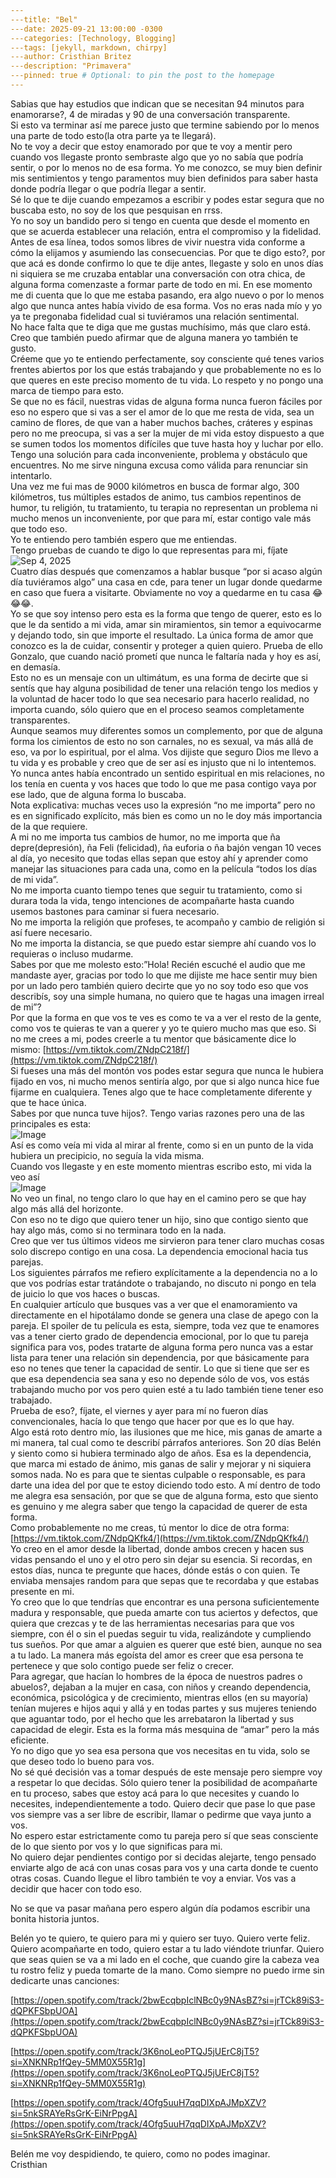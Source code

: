 ```yaml
---
---title: "Bel"
---date: 2025-09-21 13:00:00 -0300
---categories: [Technology, Blogging]
---tags: [jekyll, markdown, chirpy]
---author: Cristhian Britez
---description: "Primavera"
---pinned: true # Optional: to pin the post to the homepage
---
```


Sabias que hay estudios que indican que se necesitan 94 minutos para enamorarse?, 4 de miradas y 90 de una conversación transparente.  
Si esto va terminar así me parece justo que termine sabiendo por lo menos una parte de todo esto(la otra parte ya te llegará).  
No te voy a decir que estoy enamorado por que te voy a mentir pero cuando vos llegaste pronto sembraste algo que yo no sabía que podría sentir, o por lo menos no de esa forma. Yo me conozco, se muy bien definir mis sentimientos y tengo paramentos muy bien definidos para saber hasta donde podría llegar o que podría llegar a sentir.   
Sé lo que te dije cuando empezamos a escribir y podes estar segura que no buscaba esto, no soy de los que pesquisan en rrss.  
Yo no soy un bandido pero si tengo en cuenta que desde el momento en que se acuerda establecer una relación, entra el compromiso y la fidelidad. Antes de esa línea, todos somos libres de vivir nuestra vida conforme a cómo la elijamos y asumiendo las consecuencias. Por que te digo esto?, por que acá es donde confirmo lo que te dije antes, llegaste y solo en unos días ni siquiera se me cruzaba entablar una conversación con otra chica, de alguna forma comenzaste a formar parte de todo en mi. En ese momento me di cuenta que lo que me estaba pasando, era algo nuevo o por lo menos algo que nunca antes había vivido de esa forma. Vos no eras nada mío y yo ya te pregonaba fidelidad cual si tuviéramos una relación sentimental.   
No hace falta que te diga que me gustas muchísimo, más que claro está. Creo que también puedo afirmar que de alguna manera yo también te gusto.  
Créeme que yo te entiendo perfectamente, soy consciente qué tenes varios frentes abiertos por los que estás trabajando y que probablemente no es lo que queres en este preciso momento de tu vida. Lo respeto y no pongo una marca de tiempo para esto.   
Se que no es fácil, nuestras vidas de alguna forma nunca fueron fáciles por eso no espero que si vas a ser el amor de lo que me resta de vida, sea un camino de flores, de que van a haber muchos baches, cráteres y espinas pero no me preocupa, si vas a ser la mujer de mi vida estoy dispuesto a que se sumen todos los momentos difíciles que tuve hasta hoy y luchar por ello.  
Tengo una solución para cada inconveniente, problema y obstáculo que encuentres. No me sirve ninguna excusa como válida para renunciar sin intentarlo.  
Una vez me fui mas de 9000 kilómetros en busca de formar algo, 300 kilómetros, tus múltiples estados de animo, tus cambios repentinos de humor, tu religión, tu tratamiento, tu terapia no representan un problema ni mucho menos un inconveniente, por que para mí, estar contigo vale más que todo eso.  
Yo te entiendo pero también espero que me entiendas.  
Tengo pruebas de cuando te digo lo que representas para mi, fíjate   
![Sep 4, 2025](/assets/img/bb006237-561c-47b1-b23e-e3eac3bbe2fb.jpg)  
Cuatro días después que comenzamos a hablar busque “por si acaso algún día tuviéramos algo” una casa en cde, para tener un lugar donde quedarme en caso que fuera a visitarte. Obviamente no voy a quedarme en tu casa 😂😂😂.  
Yo se que soy intenso pero esta es la forma que tengo de querer, esto es lo que le da sentido a mi vida, amar sin miramientos, sin temor a equivocarme y dejando todo, sin que importe el resultado. La única forma de amor que conozco es la de cuidar, consentir y proteger a quien quiero. Prueba de ello Gonzalo, que cuando nació prometí que nunca le faltaría nada y hoy es así, en demasía.  
Esto no es un mensaje con un ultimátum, es una forma de decirte que si sentís que hay alguna posibilidad de tener una relación tengo los medios y la voluntad de hacer todo lo que sea necesario para hacerlo realidad, no importa cuando, sólo quiero que en el proceso seamos completamente transparentes.  
Aunque seamos muy diferentes somos un complemento, por que de alguna forma los cimientos de esto no son carnales, no es sexual, va más allá de eso, va por lo espiritual, por el alma. Vos dijiste que seguro Dios me llevo a tu vida y es probable y creo que de ser así es injusto que ni lo intentemos. Yo nunca antes había encontrado un sentido espiritual en mis relaciones, no los tenía en cuenta y vos haces que todo lo que me pasa contigo vaya por ese lado, que de alguna forma lo buscaba.  
Nota explicativa: muchas veces uso la expresión “no me importa” pero no es en significado explícito, más bien es como un no le doy más importancia de la que requiere.  
A mi no me importa tus cambios de humor, no me importa que ña depre(depresión), ña Feli (felicidad), ña euforia o ña bajón vengan 10 veces al día, yo necesito que todas ellas sepan que estoy ahí y aprender como manejar las situaciones para cada una, como en la película “todos los días de mi vida”.   
No me importa cuanto tiempo tenes que seguir tu tratamiento, como si durara toda la vida, tengo intenciones de acompañarte hasta cuando usemos bastones para caminar si fuera necesario.  
No me importa la religión que profeses, te acompaño y cambio de religión si así fuere necesario.  
No me importa la distancia, se que puedo estar siempre ahí cuando vos lo requieras o incluso mudarme.  
Sabes por que me molesto esto:”Hola! Recién escuché el audio que me mandaste ayer, gracias por todo lo que me dijiste me hace sentir muy bien por un lado pero también quiero decirte que yo no soy todo eso que vos describís, soy una simple humana, no quiero que te hagas una imagen irreal de mi”?  
Por que la forma en que vos te ves es como te va a ver el resto de la gente, como vos te quieras te van a querer y yo te quiero mucho mas que eso. Si no me crees a mi, podes creerle a tu mentor que básicamente dice lo mismo:
[https://vm.tiktok.com/ZNdpC218f/](https://vm.tiktok.com/ZNdpC218f/)  
Si fueses una más del montón vos podes estar segura que nunca le hubiera fijado en vos, ni mucho menos sentiría algo, por que si algo nunca hice fue fijarme en cualquiera. Tenes algo que te hace completamente diferente y que te hace única.  
Sabes por que nunca tuve hijos?. Tengo varias razones pero una de las principales es esta:  
![Image](/assets/img/IMG_7469.jpg)  
Así es como veía mi vida  al mirar al frente, como si en un punto de la vida hubiera un precipicio, no seguía la vida misma.  
Cuando vos llegaste y en este momento mientras escribo esto, mi vida la veo así   
![Image](/assets/img/IMG_7470.jpg)  
No veo un final, no tengo claro lo que hay en el camino pero se que hay algo más allá del horizonte.  
Con eso no te digo que quiero tener un hijo, sino que contigo siento que hay algo más, como si no terminara todo en la nada.  
Creo que ver tus últimos videos me sirvieron para tener claro muchas cosas solo discrepo contigo en una cosa. La dependencia emocional hacia tus parejas.  
Los siguientes párrafos me refiero explícitamente a la dependencia no a lo que vos podrías estar tratándote o trabajando, no discuto ni pongo en tela de juicio lo que vos haces o buscas.  
En cualquier artículo que busques vas a ver que el enamoramiento va directamente en el hipotálamo donde se genera una clase de apego con la pareja. El spoiler de tu película es esta, siempre, toda vez que te enamores vas a tener cierto grado de dependencia emocional, por lo que tu pareja significa para vos, podes tratarte de alguna forma pero nunca vas a estar lista para tener una relación sin dependencia, por que básicamente para eso no tenes que tener la capacidad de sentir. Lo que si tiene que ser es que esa dependencia sea sana y eso no depende sólo de vos, vos estás trabajando mucho por vos pero quien esté a tu lado también tiene tener eso trabajado.  
Prueba de eso?, fíjate, el viernes y ayer para mí no fueron días convencionales, hacía lo que tengo que hacer por que es lo que hay.  
Algo está roto dentro mío, las ilusiones que me hice, mis ganas de amarte a mi manera, tal cual como te describí párrafos anteriores. Son 20 días Belén y siento como si hubiera terminado algo de años. Esa es la dependencia, que marca mi estado de ánimo, mis ganas de salir y mejorar y ni siquiera somos nada. No es para que te sientas culpable o responsable, es para darte una idea del por que te estoy diciendo todo esto. A mí dentro de todo me alegra esa sensación, por que se que de alguna forma, esto que siento es genuino y me alegra saber que tengo la capacidad de querer de esta forma.  
Como probablemente no me creas, tú mentor lo dice de otra forma:
[https://vm.tiktok.com/ZNdpQKfk4/](https://vm.tiktok.com/ZNdpQKfk4/)  
Yo creo en el amor desde la libertad, donde ambos crecen y hacen sus vidas pensando el uno y el otro pero sin dejar su esencia. Si recordas, en estos días, nunca te pregunte que haces, dónde estás o con quien. Te enviaba mensajes random para que sepas que te recordaba y que estabas presente en mi.  
Yo creo que lo que tendrías que encontrar es una persona suficientemente madura y responsable, que pueda amarte con tus aciertos y defectos, que quiera que crezcas y te de las herramientas necesarias para que vos siempre, con él o sin el puedas seguir tu vida, realizándote y cumpliendo tus sueños. Por que amar a alguien es querer que esté bien, aunque no sea a tu lado. La manera más egoísta del amor es creer que esa persona te pertenece y que solo contigo puede ser feliz o crecer.  
Para agregar, que hacían lo hombres de la época de nuestros padres o abuelos?, dejaban a la mujer en casa, con niños y creando dependencia, económica, psicológica y de crecimiento, mientras ellos (en su mayoría) tenían mujeres e hijos aqui y allá y en todas partes y sus mujeres teniendo que aguantar todo, por el hecho que les arrebataron la libertad y sus capacidad de elegir. Esta es la forma más mesquina de “amar” pero la más eficiente.  
Yo no digo que yo sea esa persona que vos necesitas en tu vida, solo se que deseo todo lo bueno para vos.  
No sé qué decisión vas a tomar después de este mensaje pero siempre voy a respetar lo que decidas. Sólo quiero tener la posibilidad de acompañarte en tu proceso, sabes que estoy acá para lo que necesites y cuando lo necesites, independientemente a todo. Quiero decir que pase lo que pase vos siempre vas a ser libre de escribir, llamar o pedirme que vaya junto a vos.  
No espero estar estrictamente como tu pareja pero sí que seas consciente de lo que siento por vos y lo que significas para mi.   
No quiero dejar pendientes contigo por si decidas alejarte, tengo pensado enviarte algo de acá con unas cosas para vos y una carta donde te cuento otras cosas. Cuando llegue el libro también te voy a enviar. Vos vas a decidir que hacer con todo eso.  

No se que va pasar mañana pero espero algún día podamos escribir una bonita historia juntos.  

Belén yo te quiero, te quiero para mi y quiero ser tuyo. Quiero verte feliz. Quiero acompañarte en todo, quiero estar a tu lado viéndote triunfar. Quiero que seas quien se va a mi lado en el coche, que cuando gire la cabeza vea tu rostro feliz y pueda tomarte de la mano.  Como siempre no puedo irme sin dedicarte unas canciones:  

[https://open.spotify.com/track/2bwEcqbpIclNBc0y9NAsBZ?si=jrTCk89iS3-dQPKFSbpUOA](https://open.spotify.com/track/2bwEcqbpIclNBc0y9NAsBZ?si=jrTCk89iS3-dQPKFSbpUOA)  

[https://open.spotify.com/track/3K6noLeoPTQJ5jUErC8jT5?si=XNKNRp1fQey-5MM0X55R1g](https://open.spotify.com/track/3K6noLeoPTQJ5jUErC8jT5?si=XNKNRp1fQey-5MM0X55R1g)  

[https://open.spotify.com/track/4Ofg5uuH7qqDIXpAJMpXZV?si=5nkSRAYeRsGrK-EiNrPpgA](https://open.spotify.com/track/4Ofg5uuH7qqDIXpAJMpXZV?si=5nkSRAYeRsGrK-EiNrPpgA)  

Belén me voy despidiendo, te quiero, como no podes imaginar.  
Cristhian   
